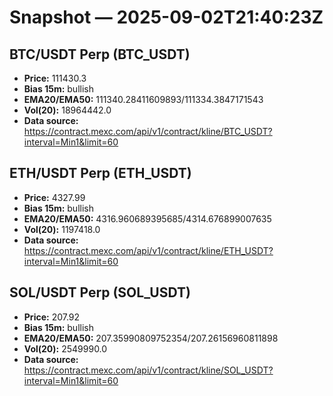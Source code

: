# Snapshot — 2025-09-02T21:40:23Z

## BTC/USDT Perp (BTC_USDT)
- **Price:** 111430.3
- **Bias 15m:** bullish
- **EMA20/EMA50:** 111340.28411609893/111334.3847171543
- **Vol(20):** 18964442.0
- **Data source:** https://contract.mexc.com/api/v1/contract/kline/BTC_USDT?interval=Min1&limit=60

## ETH/USDT Perp (ETH_USDT)
- **Price:** 4327.99
- **Bias 15m:** bullish
- **EMA20/EMA50:** 4316.960689395685/4314.676899007635
- **Vol(20):** 1197418.0
- **Data source:** https://contract.mexc.com/api/v1/contract/kline/ETH_USDT?interval=Min1&limit=60

## SOL/USDT Perp (SOL_USDT)
- **Price:** 207.92
- **Bias 15m:** bullish
- **EMA20/EMA50:** 207.35990809752354/207.26156960811898
- **Vol(20):** 2549990.0
- **Data source:** https://contract.mexc.com/api/v1/contract/kline/SOL_USDT?interval=Min1&limit=60
